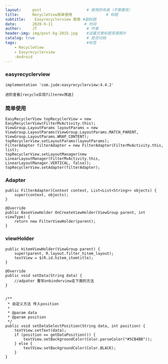 ```yaml
---
layout:     post                    # 使用的布局（不需要改）
title:      RecycleView简单使用               # 标题 
subtitle:    Easyrecyclerview 使用 #副标题
date:       2020-9-11              # 时间
author:     JT                      # 作者
header-img: img/post-bg-2015.jpg    #这篇文章标题背景图片
catalog: true                       # 是否归档
tags:                               #标签
    - RecycleView
	- Easyrecyclerview
	-Android
---
```


###  easyrecyclerview

    implementation 'com.jude:easyrecyclerview:4.4.2'
    
    进阶查看[recycle实现filtermv筛选]

### 简单使用

    EasyRecyclerView topRecyclerView = new EasyRecyclerView(FilterMvActivity.this);
    ViewGroup.LayoutParams layoutParams = new ViewGroup.LayoutParams(ViewGroup.LayoutParams.MATCH_PARENT, ViewGroup.LayoutParams.WRAP_CONTENT);
    topRecyclerView.setLayoutParams(layoutParams);
    FilterAdapter filterAdapter = new FilterAdapter(FilterMvActivity.this, list);
    topRecyclerView.setLayoutManager(new LinearLayoutManager(FilterMvActivity.this, LinearLayoutManager.VERTICAL, false));
    topRecyclerView.setAdapter(filterAdapter);


### Adapter 

    public FilterAdapter(Context context, List<List<String>> objects) {
        super(context, objects);
    }
    
    @Override
    public BaseViewHolder OnCreateViewHolder(ViewGroup parent, int viewType) {
        return new FilterViewHolder(parent);
    }


### viewHolder

    public HitemViewHolder(ViewGroup parent) {
        super(parent, R.layout.filter_hitem_layout);
        textView = $(R.id.hitem_itemtitle);
    }
    
    @Override
    public void setData(String data) {
        //adpater 重写onbinderview走下面的方法
    }


    /**
     * 自定义方法 传入position
     *
     * @param data
     * @param position
     */
    public void setDataSelectPosition(String data, int position) {
        textView.setText(data);
        if (position == getDataPosition()) {
            textView.setBackgroundColor(Color.parseColor("#5CB4BB"));
        } else {
            textView.setBackgroundColor(Color.BLACK);
        }
    }